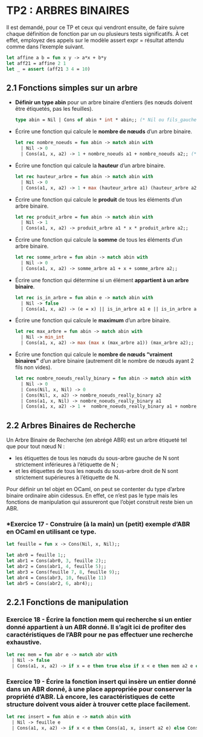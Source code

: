 # TP2 : ARBRES BINAIRES


Il est demandé, pour ce TP et ceux qui vendront ensuite, de faire suivre chaque définition de fonction
par un ou plusieurs tests significatifs.
À cet effet, employez des appels sur le modèle assert expr = résultat attendu comme dans
l’exemple suivant.
```ocaml
let affine a b = fun x y -> a*x + b*y
let aff21 = affine 2 1
let _ = assert (aff21 3 4 = 10)
```


## 2.1 Fonctions simples sur un arbre
- **Définir un type abin** pour un arbre binaire d’entiers (les nœuds doivent être étiquetés, pas les
feuilles).

    ```ocaml 
    type abin = Nil | Cons of abin * int * abin;; (* Nil ou fils_gauche * valeur * fils_droite *) 
    ```

- Écrire une fonction qui calcule le **nombre de nœuds** d’un arbre binaire.
  
    ```ocaml
    let rec nombre_noeuds = fun abin -> match abin with 
      | Nil -> 0 
      | Cons(a1, x, a2) -> 1 + nombre_noeuds a1 + nombre_noeuds a2;; (*1 + la somme des noeuds de ses fils *)
  ```

- Écrire une fonction qui calcule la **hauteur** d’un arbre binaire.

    ```ocaml
    let rec hauteur_arbre = fun abin -> match abin with 
      | Nil -> 0
      | Cons(a1, x, a2) -> 1 + max (hauteur_arbre a1) (hauteur_arbre a2);;
    ```

- Écrire une fonction qui calcule le **produit** de tous les éléments d’un arbre binaire.

    ```ocaml
    let rec produit_arbre = fun abin -> match abin with 
      | Nil -> 1
      | Cons(a1, x, a2) -> produit_arbre a1 * x * produit_arbre a2;;
    ```

- Écrire une fonction qui calcule la **somme** de tous les éléments d’un arbre binaire.

    ```ocaml
    let rec somme_arbre = fun abin -> match abin with 
      | Nil -> 0
      | Cons(a1, x, a2) -> somme_arbre a1 + x + somme_arbre a2;;
    ```

- Écrire une fonction qui détermine si un élément **appartient à un arbre binaire**.

    ```ocaml
    let rec is_in_arbre = fun abin e -> match abin with 
      | Nil -> false
      | Cons(a1, x, a2) -> (e = x) || is_in_arbre a1 e || is_in_arbre a2 e;;
    ```

- Écrire une fonction qui calcule le **maximum** d’un arbre binaire.

    ```ocaml
    let rec max_arbre = fun abin -> match abin with
      | Nil -> min_int
      | Cons(a1, x, a2) -> max (max x (max_arbre a1)) (max_arbre a2);;
    ```

- Écrire une fonction qui calcule le **nombre de nœuds “vraiment binaires”** d’un arbre binaire
(autrement dit le nombre de nœuds ayant 2 fils non vides).

    ```ocaml
    let rec nombre_noeuds_really_binary = fun abin -> match abin with
      | Nil -> 0
      | Cons(Nil, x, Nil) -> 0
      | Cons(Nil, x, a2) -> nombre_noeuds_really_binary a2
      | Cons(a1, x, Nil) -> nombre_noeuds_really_binary a1 
      | Cons(a1, x, a2) -> 1 +  nombre_noeuds_really_binary a1 + nombre_noeuds_really_binary a2;;
    ```

## 2.2 Arbres Binaires de Recherche

Un Arbre Binaire de Recherche (en abrégé ABR) est un
arbre étiqueté tel que pour tout nœud N :
- les étiquettes de tous les nœuds du sous-arbre
gauche de N sont strictement inférieures à l’étiquette de N ;
- et les étiquettes de tous les nœuds du sous-arbre
droit de N sont strictement supérieures à l’étiquette de N.

Pour définir un tel objet en OCaml, on peut se contenter du type d’arbre binaire ordinaire abin cidessus. En effet, ce n’est pas le type mais les fonctions de manipulation qui assureront que l’objet
construit reste bien un ABR.

### ***Exercice 17** -  Construire (à la main) un (petit) exemple d’ABR en OCaml en utilisant ce type.

```ocaml
let feuille = fun x -> Cons(Nil, x, Nil);; 

let abr0 = feuille 1;;
let abr1 = Cons(abr0, 3, feuille 2);;
let abr2 = Cons(abr1, 4, feuille 5);;
let abr3 = Cons(feuille 7, 8, feuille 9);;
let abr4 = Cons(abr3, 10, feuille 11)
let abr5 = Cons(abr2, 6, abr4);;
```
## 2.2.1 Fonctions de manipulation

### **Exercice 18** -  Écrire la fonction **mem** qui recherche si un entier donné **appartient** à un ABR donné. Il s’agit ici de profiter des caractéristiques de l’ABR pour ne pas effectuer une recherche exhaustive.

```ocaml
let rec mem = fun abr e -> match abr with 
  | Nil -> false
  | Cons(a1, x, a2) -> if x = e then true else if x < e then mem a2 e else mem a1 e;;
```

### **Exercice 19** - Écrire la fonction **insert** qui insère un entier donné dans un ABR donné, à une place appropriée pour conserver la propriété d’ABR. Là encore, les caractéristiques de cette structure doivent vous aider à trouver cette place facilement.
```ocaml
let rec insert = fun abin e -> match abin with 
  | Nil -> feuille e
  | Cons(a1, x, a2) -> if x < e then Cons(a1, x, insert a2 e) else Cons(insert a1 e, x, a2);;
```